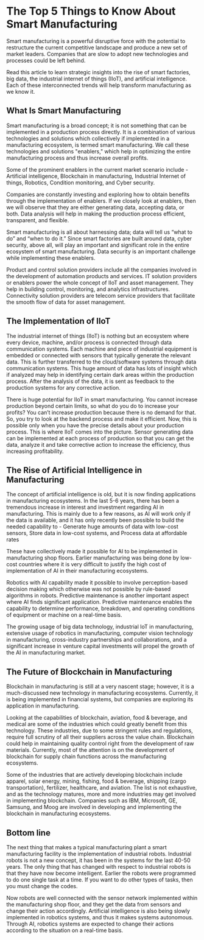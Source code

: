 # The Top 5 Things to Know About Smart Manufacturing

Smart manufacturing is a powerful disruptive force with the potential to restructure the current competitive landscape and produce a new set of market leaders. Companies that are slow to adopt new technologies and processes could be left behind.

Read this article to learn strategic insights into the rise of smart factories, big data, the industrial internet of things (IIoT), and artificial intelligence. Each of these interconnected trends will help transform manufacturing as we know it.

## What Is Smart Manufacturing

Smart manufacturing is a broad concept; it is not something that can be implemented in a production process directly. It is a combination of various technologies and solutions which collectively if implemented in a manufacturing ecosystem, is termed smart manufacturing. We call these technologies and solutions "enablers," which help in optimizing the entire manufacturing process and thus increase overall profits.

Some of the prominent enablers in the current market scenario include - Artificial intelligence, Blockchain in manufacturing, Industrial Internet of things, Robotics, Condition monitoring, and Cyber security.

Companies are constantly investing and exploring how to obtain benefits through the implementation of enablers. If we closely look at enablers, then we will observe that they are either generating data, accepting data, or both. Data analysis will help in making the production process efficient, transparent, and flexible.

Smart manufacturing is all about harnessing data; data will tell us “what to do” and “when to do it.” Since smart factories are built around data, cyber security, above all, will play an important and significant role in the entire ecosystem of smart manufacturing. Data security is an important challenge while implementing these enablers.

Product and control solution providers include all the companies involved in the development of automation products and services. IT solution providers or enablers power the whole concept of IIoT and asset management. They help in building control, monitoring, and analytics infrastructures. Connectivity solution providers are telecom service providers that facilitate the smooth flow of data for asset management.

## The Implementation of IIoT

The industrial internet of things (IIoT) is nothing but an ecosystem where every device, machine, and/or process is connected through data communication systems. Each machine and piece of industrial equipment is embedded or connected with sensors that typically generate the relevant data. This is further transferred to the cloud/software systems through data communication systems. This huge amount of data has lots of insight which if analyzed may help in identifying certain dark areas within the production process. After the analysis of the data, it is sent as feedback to the production systems for any corrective action.

There is huge potential for IIoT in smart manufacturing. You cannot increase production beyond certain limits, so what do you do to increase your profits? You can’t increase production because there is no demand for that. So, you try to look at the backend process and make it efficient. Now, this is possible only when you have the precise details about your production process. This is where IIoT comes into the picture. Sensor generating data can be implemented at each process of production so that you can get the data, analyze it and take corrective action to increase the efficiency, thus increasing profitability.

## The Rise of Artificial Intelligence in Manufacturing

The concept of artificial intelligence is old, but it is now finding applications in manufacturing ecosystems. In the last 5-6 years, there has been a tremendous increase in interest and investment regarding AI in manufacturing. This is mainly due to a few reasons, as AI will work only if the data is available, and it has only recently been possible to build the needed capability to - Generate huge amounts of data with low-cost sensors, Store data in low-cost systems, and Process data at affordable rates

These have collectively made it possible for AI to be implemented in manufacturing shop floors. Earlier manufacturing was being done by low-cost countries where it is very difficult to justify the high cost of implementation of AI in their manufacturing ecosystems.

Robotics with AI capability made it possible to involve perception-based decision making which otherwise was not possible by rule-based algorithms in robots. Predictive maintenance is another important aspect where AI finds significant application. Predictive maintenance enables the capability to determine performance, breakdown, and operating conditions of equipment or machine on a real-time basis.

The growing usage of big data technology, industrial IoT in manufacturing, extensive usage of robotics in manufacturing, computer vision technology in manufacturing, cross-industry partnerships and collaborations, and a significant increase in venture capital investments will propel the growth of the AI in manufacturing market.

## The Future of Blockchain in Manufacturing

Blockchain in manufacturing is still at a very nascent stage; however, it is a much-discussed new technology in manufacturing ecosystems. Currently, it is being implemented in financial systems, but companies are exploring its application in manufacturing.

Looking at the capabilities of blockchain, aviation, food & beverage, and medical are some of the industries which could greatly benefit from this technology. These industries, due to some stringent rules and regulations, require full scrutiny of all their suppliers across the value chain. Blockchain could help in maintaining quality control right from the development of raw materials. Currently, most of the attention is on the development of blockchain for supply chain functions across the manufacturing ecosystems.

Some of the industries that are actively developing blockchain include apparel, solar energy, mining, fishing, food & beverage, shipping (cargo transportation), fertilizer, healthcare, and aviation. The list is not exhaustive, and as the technology matures, more and more industries may get involved in implementing blockchain. Companies such as IBM, Microsoft, GE, Samsung, and Moog are involved in developing and implementing the blockchain in manufacturing ecosystems.

## Bottom line

The next thing that makes a typical manufacturing plant a smart manufacturing facility is the implementation of industrial robots. Industrial robots is not a new concept, it has been in the systems for the last 40-50 years. The only thing that has changed with respect to industrial robots is that they have now become intelligent. Earlier the robots were programmed to do one single task at a time. If you want to do other types of tasks, then you must change the codes.

Now robots are well connected with the sensor network implemented within the manufacturing shop floor, and they get the data from sensors and change their action accordingly. Artificial intelligence is also being slowly implemented in robotics systems, and thus it makes systems autonomous. Through AI, robotics systems are expected to change their actions according to the situation on a real-time basis.
